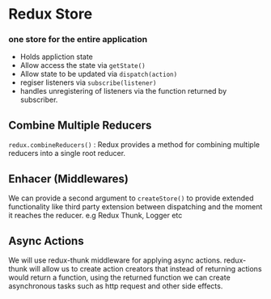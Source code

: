 # Redux Store
### one store for the entire application

- Holds appliction state
- Allow access the state via `getState()`
- Allow state to be updated via `dispatch(action)`
- regiser listeners via  `subscribe(listener)`
- handles unregistering of listeners  via the function returned by subscriber.

## Combine Multiple Reducers
`redux.combineReducers()` : Redux provides a method for combining multiple reducers  into a single root reducer. 

## Enhacer (Middlewares)
We can provide a second argument to `createStore()` to provide extended functionality  like third party extension between dispatching and the moment it reaches the reducer.
e.g Redux Thunk, Logger etc  

## Async Actions
We will use redux-thunk middleware for applying async actions.
redux-thunk will allow us to create action creators that instead of returning actions would return a function, using the returned function we can create asynchronous tasks such as http request and other side effects.